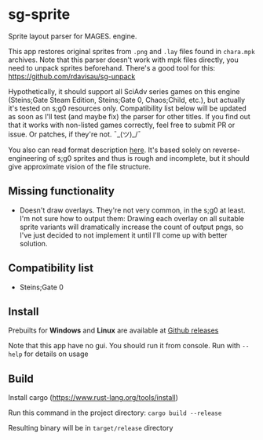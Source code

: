 # sg-sprite

Sprite layout parser for MAGES. engine. 

This app restores original sprites from `.png` and `.lay` files found in `chara.mpk` archives. 
Note that this parser doesn't work with mpk files directly, you need to unpack sprites beforehand. 
There's a good tool for this: https://github.com/rdavisau/sg-unpack

Hypothetically, it should support all SciAdv series games 
on this engine (Steins;Gate Steam Edition, Steins;Gate 0, Chaos;Child, etc.), but actually it's tested
on s;g0 resources only. Compatibility list below will be updated as soon as I'll test (and maybe fix)
the parser for other titles. 
If you find out that it works with non-listed games correctly, feel free to submit PR or issue.
Or patches, if they're not. ¯\_(ツ)_/¯

You also can read format description [here](lay-format.md). 
It's based solely on reverse-engineering of s;g0 sprites and thus is rough and incomplete,
but it should give approximate vision of the file structure. 

## Missing functionality

- Doesn't draw overlays. 
  They're not very common, in the s;g0 at least.
  I'm not sure how to output them:
  Drawing each overlay on all suitable sprite variants
  will dramatically increase the count of output pngs, so
  I've just decided to not implement it until I'll come up
  with better solution.
  
## Compatibility list

- Steins;Gate 0

## Install

Prebuilts for **Windows** and **Linux** are available at 
[Github releases](https://github.com/AbsurdlySuspicious/sg-sprite/releases)

Note that this app have no gui. You should run it from console.
Run with `--help` for details on usage

## Build

Install cargo (https://www.rust-lang.org/tools/install)

Run this command in the project directory: `cargo build --release`

Resulting binary will be in `target/release` directory
